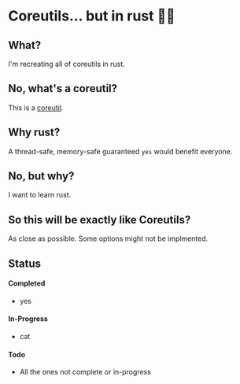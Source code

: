 # Coreutils... but in rust 🤔🦀

## What?

I'm recreating all of coreutils in rust.

## No, what's a coreutil?

This is a [coreutil](https://en.wikipedia.org/wiki/List_of_GNU_Core_Utilities_commands).

## Why rust?

A thread-safe, memory-safe guaranteed ```yes``` would benefit everyone. 

## No, but why?

I want to learn rust. 

## So this will be exactly like Coreutils?
As close as possible. Some options might not be implmented.

## Status

#### Completed
* yes

#### In-Progress
* cat 

#### Todo
* All the ones not complete or in-progress
